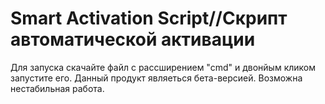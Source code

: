 
# Smart Activation Script//Скрипт автоматической активации 
Для запуска скачайте файл с рассширением "сmd" и двонйым кликом запустите его.
Данный продукт являеться бета-версией. Возможна нестабильная работа.

